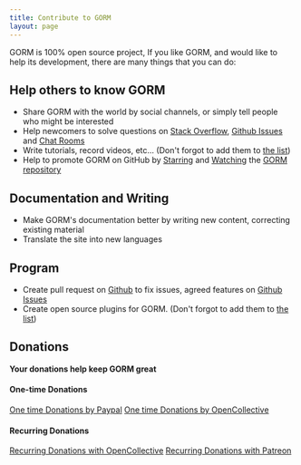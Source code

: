 ```yaml
---
title: Contribute to GORM
layout: page
---
```


GORM is 100% open source project, If you like GORM, and would like to help its development, there are many things that you can do:

## Help others to know GORM

* Share GORM with the world by social channels, or simply tell people who might be interested
* Help newcomers to solve questions on [Stack Overflow](https://stackoverflow.com/questions/tagged/go-gorm), [Github Issues](https://github.com/jinzhu/gorm/issues) and [Chat Rooms](/community.html#Chat)
* Write tutorials, record videos, etc... (Don't forgot to add them to [the list](/community.html))
* Help to promote GORM on GitHub by [Starring](https://github.com/jinzhu/gorm/stargazers) and [Watching](https://github.com/jinzhu/gorm/watchers) the [GORM repository](https://github.com/jinzhu/gorm)

## Documentation and Writing

* Make GORM's documentation better by writing new content, correcting existing material
* Translate the site into new languages

## Program

* Create pull request on [Github](https://github.com/jinzhu/gorm) to fix issues, agreed features on [Github Issues](https://github.com/jinzhu/gorm/issues)
* Create open source plugins for GORM. (Don't forgot to add them to [the list](/community.html#Open-Sources))

## Donations

**Your donations help keep GORM great**

#### One-time Donations

[One time Donations by Paypal](https://www.paypal.me/zhangjinzhu)
[One time Donations by OpenCollective](https://opencollective.com/gorm)

#### Recurring Donations

[Recurring Donations with OpenCollective](https://opencollective.com/gorm)
[Recurring Donations with Patreon](https://www.patreon.com/jinzhu)
